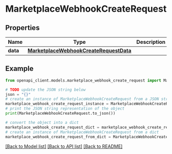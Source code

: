 # MarketplaceWebhookCreateRequest


## Properties

Name | Type | Description | Notes
------------ | ------------- | ------------- | -------------
**data** | [**MarketplaceWebhookCreateRequestData**](MarketplaceWebhookCreateRequestData.md) |  | 

## Example

```python
from openapi_client.models.marketplace_webhook_create_request import MarketplaceWebhookCreateRequest

# TODO update the JSON string below
json = "{}"
# create an instance of MarketplaceWebhookCreateRequest from a JSON string
marketplace_webhook_create_request_instance = MarketplaceWebhookCreateRequest.from_json(json)
# print the JSON string representation of the object
print(MarketplaceWebhookCreateRequest.to_json())

# convert the object into a dict
marketplace_webhook_create_request_dict = marketplace_webhook_create_request_instance.to_dict()
# create an instance of MarketplaceWebhookCreateRequest from a dict
marketplace_webhook_create_request_from_dict = MarketplaceWebhookCreateRequest.from_dict(marketplace_webhook_create_request_dict)
```
[[Back to Model list]](../README.md#documentation-for-models) [[Back to API list]](../README.md#documentation-for-api-endpoints) [[Back to README]](../README.md)


